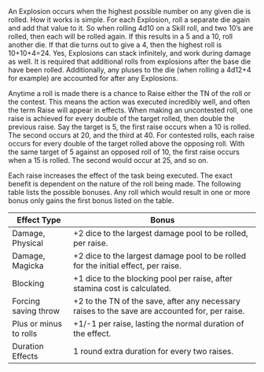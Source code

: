 An Explosion occurs when the highest possible number on any given die is rolled. How it works is simple. For each Explosion, roll a separate die again and add that value to it. So when rolling 4d10 on a Skill roll, and two 10’s are rolled, then each will be rolled again. If this results in a 5 and a 10, roll another die. If that die turns out to give a 4, then the highest roll is 10+10+4=24. Yes, Explosions can stack infinitely, and work during damage as well. It is required that additional rolls from explosions after the base die have been rolled. Additionally, any pluses to the die (when rolling a 4d12+4 for example) are accounted for after any Explosions.

Anytime a roll is made there is a chance to Raise either the TN of the roll or the contest. This means the action was executed incredibly well, and often the term Raise will appear in effects. When making an uncontested roll, one raise is achieved for every double of the target rolled, then double the previous raise. Say the target is 5, the first raise occurs when a 10 is rolled. The second occurs at 20, and the third at 40. For contested rolls, each raise occurs for every double of the target rolled above the opposing roll. With the same target of 5 against an opposed roll of 10, the first raise occurs when a 15 is rolled. The second would occur at 25, and so on.

Each raise increases the effect of the task being executed. The exact benefit is dependent on the nature of the roll being made. The following table lists the possible bonuses. Any roll which would result in one or more bonus only gains the first bonus listed on the table.

| Effect Type            | Bonus                                                                                          |
| ---------------------- | ---------------------------------------------------------------------------------------------- |
| Damage, Physical       | +2 dice to the largest damage pool to be rolled, per raise.                                    |
| Damage, Magicka        | +2 dice to the largest damage pool to be rolled for the initial effect, per raise.             |
| Blocking               | +1 dice to the blocking pool per raise, after stamina cost is calculated.                      |
| Forcing saving throw   | +2 to the TN of the save, after any necessary raises to the save are accounted for, per raise. |
| Plus or minus to rolls | +1/-1 per raise, lasting the normal duration of the effect.                                    |
| Duration Effects       | 1 round extra duration for every two raises.                                                   |
